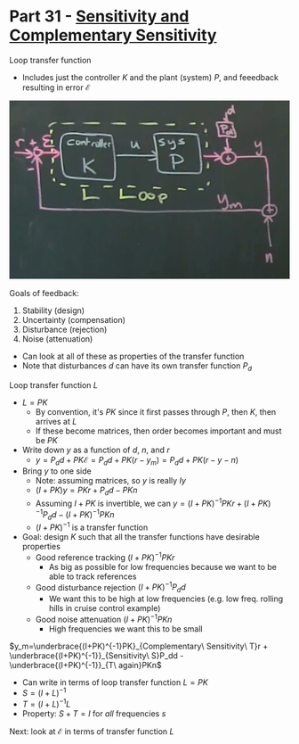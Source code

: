 # Part 31 - [Sensitivity and Complementary Sensitivity](https://www.youtube.com/watch?v=hTu36q5yx20&list=PLMrJAkhIeNNR20Mz-VpzgfQs5zrYi085m&index=31)

Loop transfer function
- Includes just the controller $K$ and the plant (system) $P$, and feeedback resulting in error $\mathcal{E}$

![](images/2021-08-29-13-20-07.png)

Goals of feedback:
1. Stability (design)
1. Uncertainty (compensation)
1. Disturbance (rejection)
1. Noise (attenuation)
- Can look at all of these as properties of the transfer function
- Note that disturbances $d$ can have its own transfer function $P_d$

Loop transfer function $L$
- $L=PK$
  - By convention, it's $PK$ since it first passes through $P$, then $K$, then arrives at $L$
  - If these become matrices, then order becomes important and must be $PK$
- Write down $y$ as a function of $d$, $n$, and $r$
  - $y=P_dd+PK\mathcal{E}=P_dd+PK(r-y_m)=P_dd+PK(r-y-n)$
- Bring $y$ to one side
  - Note: assuming matrices, so $y$ is really $Iy$
  - $(I+PK)y=PKr+P_dd-PKn$
  - Assuming $I+PK$ is invertible, we can $y=(I+PK)^{-1}PKr + (I+PK)^{-1}P_dd - (I+PK)^{-1}PKn$
  - $(I+PK)^{-1}$ is a transfer function
- Goal: design $K$ such that all the transfer functions have desirable properties
  - Good reference tracking $(I+PK)^{-1}PKr$
    - As big as possible for low frequencies because we want to be able to track references
  - Good disturbance rejection $(I+PK)^{-1}P_dd$
    - We want this to be high at low frequencies (e.g. low freq. rolling hills in cruise control example)
  - Good noise attenuation $(I+PK)^{-1}PKn$
    - High frequencies we want this to be small

$y_m=\underbrace{(I+PK)^{-1}PK}_{Complementary\ Sensitivity\ T}r + \underbrace{(I+PK)^{-1}}_{Sensitivity\ S}P_dd - \underbrace{(I+PK)^{-1}}_{T\ again}PKn$
- Can write in terms of loop transfer function $L=PK$
- $S=(I+L)^{-1}$
- $T=(I+L)^{-1}L$
- Property: $S+T=I$ for _all_ frequencies $s$

Next: look at $\mathcal{E}$ in terms of transfer function $L$
